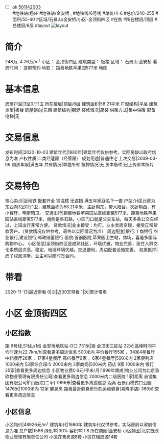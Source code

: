 - [ ] ok [501142003](https://bj.5i5j.com/ershoufang/501142003.html)  
 #地铁站/杨庄 #地铁站/金安桥 ,  #地铁线/6号线
#单价/4-6 #总价/240-255 #面积/55-60   #区域/石景山/金安桥/小区-金顶街四区 #在售 #所在楼层/顶层 #总楼层/6层 #layout 
![layout](http://image2a.5i5j.com/bdir/layout/37ebc207bd1e4f9fab669b5bc10f1e0b.jpg_P5.jpg) 
# 简介 
 248万,  4.26万/m² 
小区： 金顶街四区
建筑类型： 板楼
区域： 石景山 金安桥
看房时间： 提前预约
地铁： 距离地铁苹果园577米 地图
# 基本信息 
 房屋户型|3室0厅1卫
所在楼层|顶层/6层
建筑面积|58.21平米
户型结构|平层
建筑类型|板楼
房屋朝向|东西
建筑结构|钢混
装修情况|简装
供暖方式|集中供暖
配备电梯|无
# 交易信息 
 发布时间|2020-10-03
建筑年代|1980年|建筑年代仅供参考，实际房龄以政府信息为准
产权性质|二类经适房（经管房）
规划用途|普通住宅
上次交易|2009-03-06
购房年限|满五年
共有情况|单独所有
抵押情况|无
房本备件|已上传房本照片
# 交易特色 
 核心卖点|近地铁 配套齐全 钢混楼 无遮挡  满五年家庭名下一套
户型介绍|此房为东西向3室0厅1卫，建筑面积为58.21平米，主卧朝东，带大阳台，次卧朝西，有小客厅，明厨暗卫。
交通出行|距离地铁苹果园站直线距离577米，距离地铁苹果园站直线距离577米，南侧是阜石路，小区门口就是公交车站，每天多条公交车经过，上班出行非常方便。
贷款情况|业主接受：均可。业主卖房变现，接受正常贷款客户。（贷款情况仅供参考，最终以实际情况为准）
周边配套|银行:工商银行,农业银行,建设银行,邮政储蓄银行 医院:首钢医院,苹果园卫生站，商场，喜隆多国际购物中心。
小区信息|金顶街四区是成熟社区，环境优雅，物业完善，居住人群文化素质层次高，稳定，地理环境优越，交通便利，周边配套设施完善。
权属抵押|房子权属清晰，业主可以随时签合同。
# 带看 
 2020-11-13|最近带看	 0|次|近30天带看	 1|次|累计带看
# 小区 金顶街四区
## 小区指数 
 距 6号线,S1线,s1线 金安桥地铁站-D口 731米|距 金顶街三区站 22米|高峰时间平均时速为22.7km/h|查看更多周边信息
500米内 平价餐厅155家 ，34家4星餐厅
中档餐厅28家 ，17家4星餐厅
高档餐厅9家 ，6家4星餐厅|500米内 2家便利店
1000米内 53家综合超市
2000米内 3家商场|500米内 药店 9家
1000米内 银行 25家|查看更多周边信息
小区物业费0.6元/平米/月|1996年建成|物业公司为北京首欣物业管理有限责任公司|查看更多周边信息
2000米内二级医院 1家|距离 首钢集团有限公司矿山医院(二甲)  1996米|查看更多周边信息
距离 石景山模式口公园 1476米|1000米内 12家 健身房
距离最近健身房乐刻运动健身(喜隆多店) 389米|查看更多周边信息
## 小区信息 
 小区均价|48926元/m²
建筑年代|1980年|建筑年代仅供参考，实际房龄以政府信息为准
总户数|1588
绿化率|30%
容积率|1.8
所在商圈|金安桥
小区物业|北京首欣物业管理有限责任公司
小区在售房源8套
小区在租房源14套
